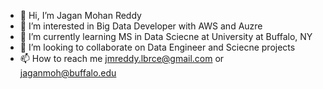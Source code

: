- 👋 Hi, I’m Jagan Mohan Reddy
- 👀 I’m interested in Big Data Developer with AWS and Auzre
- 🌱 I’m currently learning MS in Data Sciecne at University at Buffalo, NY
- 💞️ I’m looking to collaborate on Data Engineer and Sciecne projects
- 📫 How to reach me jmreddy.lbrce@gmail.com or jaganmoh@buffalo.edu

<!---
jmreddy2106/jmreddy2106 is a ✨ special ✨ repository because its `README.md` (this file) appears on your GitHub profile.
You can click the Preview link to take a look at your changes.
--->
